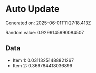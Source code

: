 # Auto Update

Generated on: 2025-06-01T11:27:18.413Z

Random value: 0.9299145990084507

## Data

- Item 1: 0.03113251488821267
- Item 2: 0.366784418036896